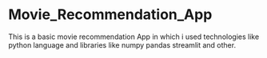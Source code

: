 # Movie_Recommendation_App
This is a basic movie recommendation App in which i used technologies like python language and libraries like numpy pandas streamlit and other.
